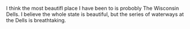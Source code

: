 I think the most beautifl place I have been to is probobly The Wisconsin Dells.  I believe the whole state is beautiful, but the series of waterways at the Dells is breathtaking.